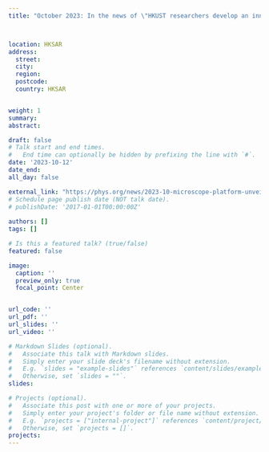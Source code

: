 ```yaml
---
title: "October 2023: In the news of \"HKUST researchers develop an innovative microscope platform to unveil the intricacies of skeletal muscle regeneration\" "



location: HKSAR
address:
  street: 
  city: 
  region: 
  postcode: 
  country: HKSAR


weight: 1
summary: 
abstract: 

draft: false
# Talk start and end times.
#   End time can optionally be hidden by prefixing the line with `#`.
date: '2023-10-12'
date_end: 
all_day: false

external_link: "https://phys.org/news/2023-10-microscope-platform-unveil-intricacies-skeletal.html"
# Schedule page publish date (NOT talk date).
# publishDate: '2017-01-01T00:00:00Z'
                                                                                 
authors: []
tags: []

# Is this a featured talk? (true/false)
featured: false

image:
  caption: ''
  preview_only: true
  focal_point: Center


url_code: ''
url_pdf: ''
url_slides: ''
url_video: ''

# Markdown Slides (optional).
#   Associate this talk with Markdown slides.
#   Simply enter your slide deck's filename without extension.
#   E.g. `slides = "example-slides"` references `content/slides/example-slides.md`.
#   Otherwise, set `slides = ""`.
slides:

# Projects (optional).
#   Associate this post with one or more of your projects.
#   Simply enter your project's folder or file name without extension.
#   E.g. `projects = ["internal-project"]` references `content/project/deep-learning/index.md`.
#   Otherwise, set `projects = []`.
projects:
---
```


